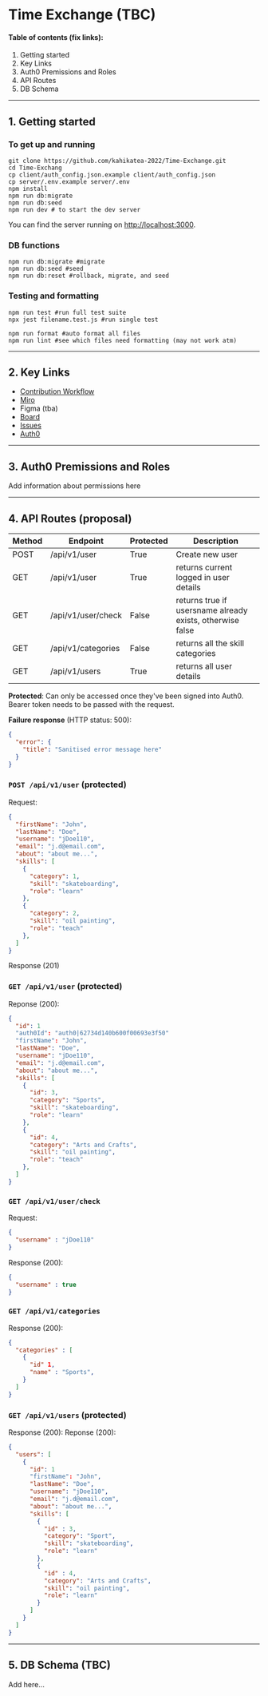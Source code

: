 # Time Exchange (TBC)

#### Table of contents (fix links):
1. Getting started
2. Key Links
3. Auth0 Premissions and Roles
4. API Routes
5. DB Schema

---

## 1. Getting started

### To get up and running

```shell
git clone https://github.com/kahikatea-2022/Time-Exchange.git
cd Time-Exchang
cp client/auth_config.json.example client/auth_config.json
cp server/.env.example server/.env
npm install 
npm run db:migrate
npm run db:seed
npm run dev # to start the dev server
```

You can find the server running on [http://localhost:3000](http://localhost:3000).

### DB functions

```shell
npm run db:migrate #migrate
npm run db:seed #seed
npm run db:reset #rollback, migrate, and seed
```

### Testing and formatting
```shell
npm run test #run full test suite
npx jest filename.test.js #run single test

npm run format #auto format all files
npm run lint #see which files need formatting (may not work atm)
```

---

## 2. Key Links

- [Contribution Workflow](https://github.com/kahikatea-2022/Time-Exchange/blob/2-readme-update/CONTRIBUTE.md)
- [Miro](https://miro.com/app/board/uXjVO3kWk38=/)
- Figma (tba)
- [Board](https://github.com/kahikatea-2022/Time-Exchange/projects/1)
- [Issues](https://github.com/kahikatea-2022/Time-Exchange/issues)
- [Auth0](https://manage.auth0.com/dashboard/au/kahikatea-2022-jessew/applications/c8ZqOgWFTqZZRQ9KgFK75a4lCI06SdYV/settings)

---

## 3. Auth0 Premissions and Roles

Add information about permissions here

---

## 4. API Routes (proposal)

Method | Endpoint | Protected | Description 
--- | --- | --- | --- 
POST | /api/v1/user | True | Create new user
GET | /api/v1/user | True | returns current logged in user details
GET | /api/v1/user/check  | False | returns true if usersname already exists, otherwise false
GET | /api/v1/categories  | False | returns all the skill categories
GET | /api/v1/users  | True | returns all user details


**Protected**: Can only be accessed once they've been signed into Auth0. Bearer token needs to be passed with the request.

**Failure response** (HTTP status: 500):

```json
{
  "error": {
    "title": "Sanitised error message here"
  }
}
```

### `POST /api/v1/user` (protected)

Request: 
```json
{
  "firstName": "John",
  "lastName": "Doe",
  "username": "jDoe110",
  "email": "j.d@email.com",
  "about": "about me...",
  "skills": [
    {
      "category": 1,
      "skill": "skateboarding",
      "role": "learn"
    },
    {
      "category": 2,
      "skill": "oil painting",
      "role": "teach"
    },
  ]
}
```

Response (201)

### `GET /api/v1/user` (protected)

Reponse (200):
```json
{
  "id": 1
  "auth0Id": "auth0|62734d140b600f00693e3f50"
  "firstName": "John",
  "lastName": "Doe",
  "username": "jDoe110",
  "email": "j.d@email.com",
  "about": "about me...",
  "skills": [
    {
      "id": 3,
      "category": "Sports",
      "skill": "skateboarding",
      "role": "learn"
    },
    {
      "id": 4,
      "category": "Arts and Crafts",
      "skill": "oil painting",
      "role": "teach"
    },
  ]
}
```

### `GET /api/v1/user/check`

Request:
```json
{
  "username" : "jDoe110"
}
```

Response (200):
```json
{
  "username" : true
}
```

### `GET /api/v1/categories`

Response (200):
```json
{
  "categories" : [
    {
      "id" 1,
      "name" : "Sports",
    }
  ]
}
```

### `GET /api/v1/users` (protected)

Response (200):
Reponse (200):
```json
{
  "users": [
    {
      "id": 1
      "firstName": "John",
      "lastName": "Doe",
      "username": "jDoe110",
      "email": "j.d@email.com",
      "about": "about me...",
      "skills": [
        {
          "id" : 3,
          "category": "Sport",
          "skill": "skateboarding",
          "role": "learn"
        },
        {
          "id" : 4,
          "category": "Arts and Crafts",
          "skill": "oil painting",
          "role": "learn"
        }
      ]
    }
  ]
}
```
---

## 5. DB Schema (TBC)

Add here...
